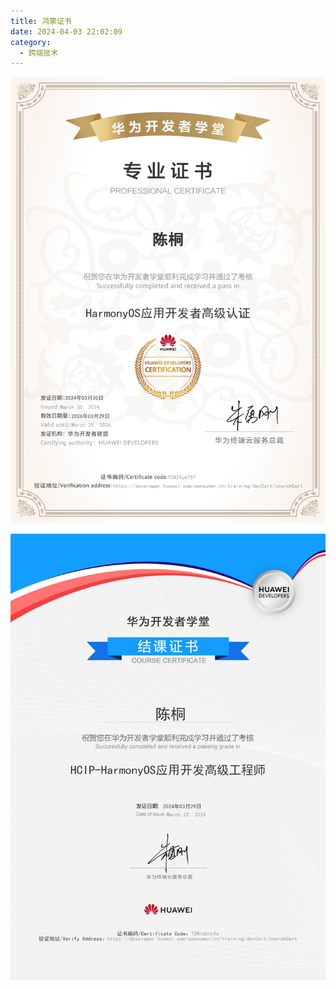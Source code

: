 ```yaml
---
title: 鸿蒙证书
date: 2024-04-03 22:02:09
category:
  - 跨端技术
---
```



![](images/orders.jpg)

![](images/developer.jpg)
